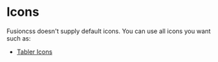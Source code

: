 # Icons

Fusioncss doesn't supply default icons. You can use all icons you want such as:

- [Tabler Icons](https://tabler-icons.io)
